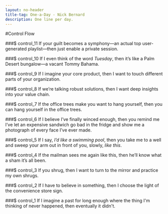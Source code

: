 ```yaml
---
layout: no-header
title-tag: One-a-Day - Nick Bernard
description: One line per day.
---
```

#Control Flow

###$ control_11
If your guilt becomes a symphony—an actual top user-generated playlist—then just enable a private session.

###$ control_10
If I even think of the word *Tuesday*, then it’s like a Palm Desert bungalow—a vacant Tommy Bahama.

###$ control_9
If I imagine your core product, then I want to touch different parts of your organization.

###$ control_8
If we’re talking robust solutions, then I want deep insights into your value chain.

###$ control_7
If the office trees make you want to hang yourself, then you can hang yourself in the office trees.

###$ control_6
If I believe I’ve finally winced enough, then you remind me I’ve let an expensive sandwich go bad in the fridge and show me a photograph of every face I’ve ever made.

###$ control_5
If I say, *I’d like a swimming pool*, then you take me to a well and sweep your arm out in front of you, slowly, *like this*.

###$ control_4
If the mailman sees me again like this, then he’ll know what a sham it’s all been.

###$ control_3
If you shrug, then I want to turn to the mirror and practice my own shrugs.

###$ control_2
If I have to believe in something, then I choose the light of the convenience store sign.

###$ control_1
If I imagine a past for long enough where the thing I'm thinking of never happened, then eventually it didn't.
